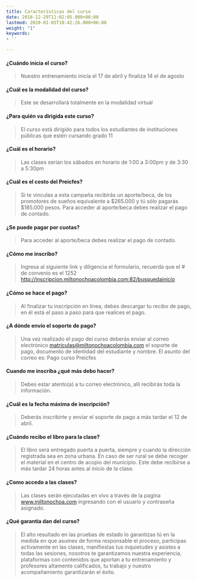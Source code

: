 ```yaml
---
title: Características del curso
date: 2018-12-29T11:02:05.000+06:00
lastmod: 2020-01-05T10:42:26.000+06:00
weight: "1"
keywords:
- ''

---
```

#### ¿Cuándo inicia el curso?
> Nuestro entrenamiento inicia el 17 de abril y finaliza 14 el de agosto

#### ¿Cuál es la modalidad del curso?
> Este se desarrollará totalmente en la modalidad virtual 

#### ¿Para quién va dirigida este curso? 
> El curso está dirigido para todos los estudiantes de instituciones públicas que estén cursando grado 11 

#### ¿Cuál es el horario? 
> Las clases serían los sábados en horario de 1:00 a 3:00pm y de 3:30 a 5:30pm

#### ¿Cuál es el costo del Preicfes?  
> Si te vinculas a esta campaña recibirás un aporte/beca, de los promotores de sueños equivalente a $265.000 y tú sólo pagarás $185.000 pesos. Para acceder al aporte/beca debes realizar el pago de contado.

#### ¿Se puede pagar por cuotas? 
> Para acceder al aporte/beca debes realizar el pago de contado. 

#### ¿Cómo me inscribo? 
> Ingresa al siguiente link y diligencia el formulario, recuerda que el # de convenio es el 1252  http://inscripcion.miltonochoacolombia.com:82/busquedainicio 

#### ¿Cómo se hace el pago? 
> Al finalizar tu inscripción en línea, debes descargar tu recibo de pago, en él está el paso a paso para que realices el pago.

#### ¿A dónde envío el soporte de pago? 
> Una vez realizado el pago del curso deberás enviar al correo electrónico matriculas@miltonochoacolombia.com el soporte de pago, documento de identidad del estudiante y nombre. El asunto del correo es: Pago curso Preicfes

#### Cuando me inscriba ¿qué más debo hacer? 
> Debes estar atento(a) a tu correo electrónico, allí recibirás toda la información.

#### ¿Cuál es la fecha máxima de inscripción? 
> Deberás inscribirte y enviar el soporte de pago a más tardar el 12 de abril.

#### ¿Cuándo recibo el libro para la clase?  
> El libro será entregado puerta a puerta, siempre y cuando la dirección registrada sea en zona urbana. En caso de ser rural se debe recoger el material en el centro de acopio del municipio. Este debe recibirse a más tardar 24 horas antes al inicio de la clase.


#### ¿Como accedo a las clases? 
> Las clases serán ejecutadas en vivo a través de la pagina www.miltonochoa.com ingresando con el usuario y contraseña asignado. 

#### ¿Qué garantía dan del curso?  
> El alto resultado en las pruebas de estado lo garantizas tú en la medida en que asumes de forma responsable el proceso, participas activamente en las clases, manifiestas tus inquietudes y asistes a todas las sesiones, nosotros te garantizamos nuestra experiencia, plataformas con contenidos que aportan a tu entrenamiento y profesores altamente calificados, tu trabajo y nuestro acompañamiento garantizarán el éxito. 
